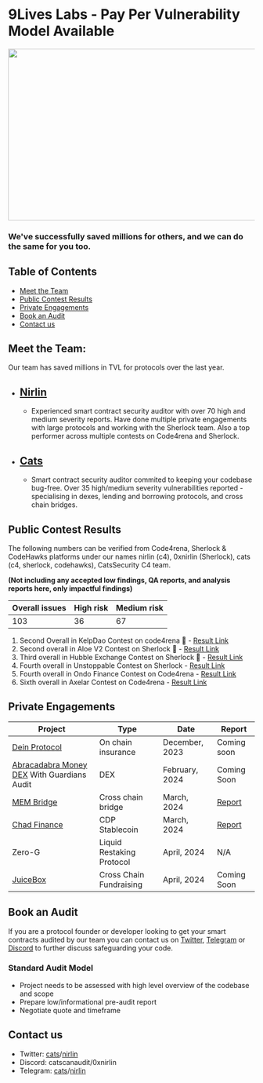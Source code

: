 # 9Lives Labs - Pay Per Vulnerability Model Available 
<p align="center">
  <img width="700" height="350" src="https://github.com/9LivesLabs/audit/assets/162015731/78e9b080-210b-47c0-aa77-2b097d768a3d">
</p>

### We've successfully saved millions for others, and we can do the same for you too.

## Table of Contents
- [Meet the Team](#meet-the-team)
- [Public Contest Results](#public-contest-results)
- [Private Engagements](#private-engagements)
- [Book an Audit](#book-an-audit)
- [Contact us](#contact-us)

## Meet the Team:

Our team has saved millions in TVL for protocols over the last year. 

- ## [Nirlin](https:twitter.com/0xnirlin)
  - Experienced smart contract security auditor with over 70 high and medium severity reports. Have done multiple private engagements with large protocols and working with the Sherlock team. Also a top performer across multiple contests on Code4rena and Sherlock.
  
- ## [Cats](https://twitter.com/catscanaudit)
  - Smart contract security auditor commited to keeping your codebase bug-free. Over 35 high/medium severity vulnerabilities reported - specialising in dexes, lending and borrowing protocols, and cross chain bridges. 

## Public Contest Results
The following numbers can be verified from Code4rena, Sherlock & CodeHawks platforms under our names nirlin (c4), 0xnirlin (Sherlock), cats (c4, sherlock, codehawks), CatsSecurity C4 team.

**(Not including any accepted low findings, QA reports, and analysis reports here, only impactful findings)**

| Overall issues | High risk | Medium risk |
| ---------------| ----------| ------------|
| 103             | 36        |   67        |

1.  Second Overall in KelpDao Contest on code4rena 🥈 - [Result Link](https://discord.com/channels/810916927919620096/1171865604114882600/1183066714838147102)
2.  Second overall in Aloe V2 Contest on Sherlock 🥈 - [Result Link](https://discord.com/channels/812037309376495636/1150807984893591643/1169679544484114494)
3.  Third overall in Hubble Exchange Contest on Sherlock 🥉 - [Result Link](https://discord.com/channels/812037309376495636/1121092175216787507/1137761593137049641)
4.  Fourth overall in Unstoppable Contest on Sherlock - [Result Link](https://discord.com/channels/812037309376495636/1123628892536717472/1137765358447632496)
5.  Fourth overall in Ondo Finance Contest on Code4rena - [Result Link](https://code4rena.com/audits/2023-09-ondo-finance#top)
6.  Sixth overall in Axelar Contest on Code4rena - [Result Link](https://code4rena.com/audits/2023-07-axelar-network#top)

## Private Engagements

| Project                                             | Type                | Date           | Report                        |
|-----------------------------------------------------|---------------------|----------------|-------------------------------|
| [Dein Protocol](https://docs.dein.di)               | On chain insurance  | December, 2023 | Coming soon                   |
| [Abracadabra Money DEX](https://abracadabra.money/) With Guardians Audit | DEX             | February, 2024 | Coming Soon  |
| [MEM Bridge](https://www.mem.tech/)                 | Cross chain bridge  | March, 2024    | [Report](https://github.com/9LivesLabs/audit/blob/main/reports/MEM-Bridge-Final-Report.pdf)                    |
| [Chad Finance](https://chadfinance.xyz/)            | CDP Stablecoin      | March, 2024    | [Report](https://github.com/9LivesLabs/audit/blob/main/reports/ChadFinance-Final-Report.pdf)                   |
| Zero-G                                              | Liquid Restaking Protocol  | April, 2024    | N/A                    |
| [JuiceBox](https://juicebox.money/)                 | Cross Chain Fundraising    | April, 2024    | Coming Soon            |

## Book an Audit
If you are a protocol founder or developer looking to get your smart contracts audited by our team you can contact us on [Twitter](#contact-us), [Telegram](#contact-us) or [Discord](#contact-us) to further discuss safeguarding your code.

### Standard Audit Model
- Project needs to be assessed with high level overview of the codebase and scope
- Prepare low/informational pre-audit report
- Negotiate quote and timeframe
  
## Contact us
- Twitter: [cats](https://twitter.com/catscanaudit)/[nirlin](https://twitter.com/0xnirlin)
- Discord: catscanaudit/0xnirlin
- Telegram: [cats](http://t.me/catscanaudit)/[nirlin](https://t.me/NirlinSecurity)
